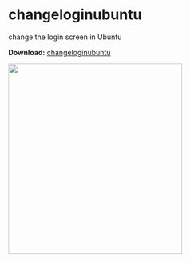 # changeloginubuntu
change the login screen in Ubuntu
<p><strong>Download:</strong>&nbsp;<a href="https://github.com/muharemovic/changeloginubuntu/raw/master/changelogin_1.0_all.deb">changeloginubuntu</a></p>
<p><img src="https://s4.postimg.org/hklvel4zh/Screenshot_from_2017-07-11_02-11-28.png" alt="" width="348" height="380" /></p>

